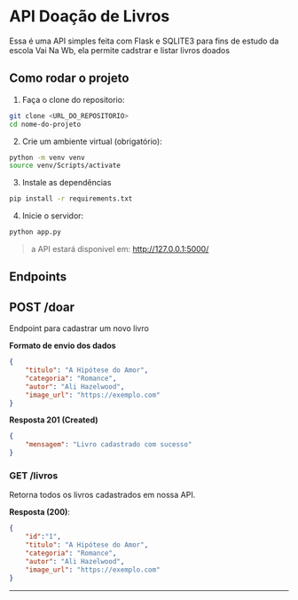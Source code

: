 # API Doação de Livros 

Essa é uma API simples feita com Flask e SQLITE3 para fins de estudo da escola Vai Na Wb, ela permite cadstrar e listar livros doados

## Como rodar o projeto 

1. Faça o clone do repositorio: 
```bash 
git clone <URL_DO_REPOSITORIO>
cd nome-do-projeto
```

2. Crie um ambiente virtual (obrigatório):
```bash 
python -m venv venv
source venv/Scripts/activate 
```

3. Instale as dependências 
```bash
pip install -r requirements.txt
```

4. Inicie o servidor:
```bash 
python app.py 
```

> a API estará disponivel em: http://127.0.0.1:5000/

## Endpoints 

## POST /doar

Endpoint para cadastrar um novo livro 

**Formato de envio dos dados**
```json
{
    "titulo": "A Hipótese do Amor",
    "categoria": "Romance",
    "autor": "Ali Hazelwood",
    "image_url": "https://exemplo.com"
}
```

**Resposta 201 (Created)**
```json
{
    "mensagem": "Livro cadastrado com sucesso"
}
```
### GET /livros

Retorna todos os livros cadastrados em nossa API.

**Resposta (200)**:
```json
{
    "id":"1",
    "titulo": "A Hipótese do Amor",
    "categoria": "Romance",
    "autor": "Ali Hazelwood",
    "image_url": "https://exemplo.com"
}
```

---



